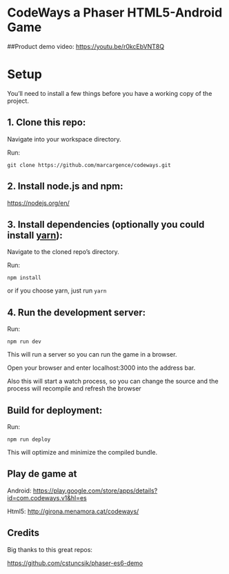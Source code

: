 # CodeWays a Phaser HTML5-Android Game 

##Product demo video:
https://youtu.be/r0kcEbVNT8Q

# Setup
You’ll need to install a few things before you have a working copy of the project.

## 1. Clone this repo:

Navigate into your workspace directory.

Run:

```git clone https://github.com/marcargence/codeways.git```

## 2. Install node.js and npm:

https://nodejs.org/en/


## 3. Install dependencies (optionally you could install [yarn](https://yarnpkg.com/)):

Navigate to the cloned repo’s directory.

Run:

```npm install``` 

or if you choose yarn, just run ```yarn```

## 4. Run the development server:

Run:

```npm run dev```

This will run a server so you can run the game in a browser.

Open your browser and enter localhost:3000 into the address bar.

Also this will start a watch process, so you can change the source and the process will recompile and refresh the browser


## Build for deployment:

Run:

```npm run deploy```

This will optimize and minimize the compiled bundle.

## Play de game at
Android: https://play.google.com/store/apps/details?id=com.codeways.v1&hl=es

Html5: http://girona.menamora.cat/codeways/

## Credits
Big thanks to this great repos:

https://github.com/cstuncsik/phaser-es6-demo
